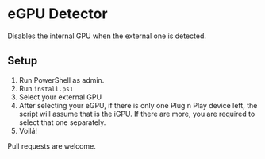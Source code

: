 # eGPU Detector
Disables the internal GPU when the external one is detected.

## Setup
1. Run PowerShell as admin.
2. Run `install.ps1`
3. Select your external GPU
4. After selecting your eGPU, if there is only one Plug n Play device left, the script will assume that is the iGPU. If there are more, you are required to select that one separately.
5. Voilá!

Pull requests are welcome.